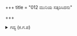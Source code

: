 +++
title = "012 ಮುನಿಯ ಸತ್ಕರಿಸಿದನು"

+++

<details><summary>ಗದ್ಯ (ಕ.ಗ.ಪ) </summary>

12. ಆ ಮುನಿಯನ್ನು ಕೌರವನು ಸತ್ಕರಿಸಿದನು. ಆ ಋಷಿಯು ದುರ್ಯೋಧನನ ವಿನಯದ ನಡವಳಿಕೆಗೆ ಮೆಚ್ಚಿ  ರಾಜಕಾರ್ಯವನ್ನು ನುಡಿಯುತ್ತಾ, 'ಪಾಂಡವರನ್ನು ಜೂಜಿನಲ್ಲಿ ಸೋಲಿಸಿ ಸಂಕಟಕ್ಕೆ ಈಡು ಮಾಡಿರುವುದೊಂದೇ ನಿನಗೆ ಕೊರತೆ. ಇದರಿಂದ ನಿನಗೆ ತುಂಬಾ ತೊಂದರೆಯುಂಟಾಗುತ್ತದೆ' ಎಂದು ಹೇಳಿದನು.
</details>
